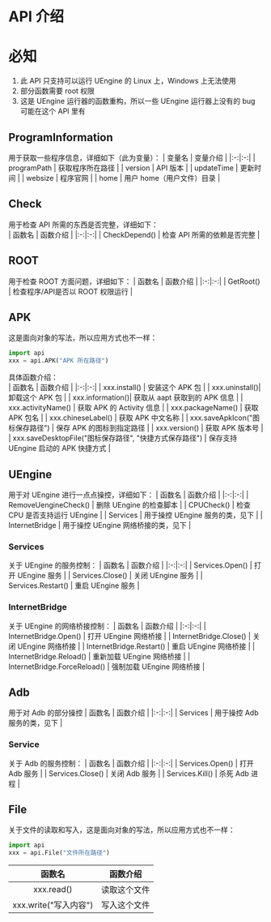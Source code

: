 # API 介绍
# 必知
1. 此 API 只支持可以运行 UEngine 的 Linux 上，Windows 上无法使用
2. 部分函数需要 root 权限
3. 这是 UEngine 运行器的函数重构，所以一些 UEngine 运行器上没有的 bug 可能在这个 API 里有
## ProgramInformation
用于获取一些程序信息，详细如下（此为变量）：
| 变量名 | 变量介绍 |
|:-:|:-:|
| programPath | 获取程序所在路径 |
| version | API 版本 |
| updateTime | 更新时间 |
| websize | 程序官网 |
| home | 用户 home（用户文件）目录 |

## Check
用于检查 API 所需的东西是否完整，详细如下：  
| 函数名 | 函数介绍 |
|:-:|:-:|
| CheckDepend() | 检查 API 所需的依赖是否完整 |  

## ROOT
用于检查 ROOT 方面问题，详细如下：
| 函数名 | 函数介绍 |
|:-:|:-:|
| GetRoot() | 检查程序/API是否以 ROOT 权限运行 |

## APK
这是面向对象的写法，所以应用方式也不一样：
```python
import api
xxx = api.APK("APK 所在路径")
```
具体函数介绍：  
| 函数名 | 函数介绍 |
|:-:|:-:|
| xxx.install() | 安装这个 APK 包 |
| xxx.uninstall()| 卸载这个 APK 包 |
| xxx.information()| 获取从 aapt 获取到的 APK 信息 |
| xxx.activityName() | 获取 APK 的 Activity 信息 |
| xxx.packageName() | 获取 APK 包名 |
| xxx.chineseLabel() | 获取 APK 中文名称 |
| xxx.saveApkIcon("图标保存路径") | 保存 APK 的图标到指定路径 |
| xxx.version() | 获取 APK 版本号 |
| xxx.saveDesktopFile("图标保存路径", "快捷方式保存路径") | 保存支持 UEngine 启动的 APK 快捷方式 |

## UEngine
用于对 UEngine 进行一点点操控，详细如下：
| 函数名 | 函数介绍 |
|:-:|:-:|
| RemoveUengineCheck() | 删除 UEngine 的检查脚本 |
| CPUCheck() | 检查 CPU 是否支持运行 UEngine |
| Services | 用于操控 UEngine 服务的类，见下 |
| InternetBridge | 用于操控 UEngine 网络桥接的类，见下 |
### Services
关于 UEngine 的服务控制：
| 函数名 | 函数介绍 |
|:-:|:-:|
| Services.Open() | 打开 UEngine 服务 | 
| Services.Close() | 关闭 UEngine 服务 |
| Services.Restart() | 重启 UEngine 服务 |
### InternetBridge
关于 UEngine 的网络桥接控制：
| 函数名 | 函数介绍 |
|:-:|:-:|
| InternetBridge.Open() | 打开 UEngine 网络桥接 | 
| InternetBridge.Close() | 关闭 UEngine 网络桥接 |
| InternetBridge.Restart() | 重启 UEngine 网络桥接 |
| InternetBridge.Reload() | 重新加载 UEngine 网络桥接 |
| InternetBridge.ForceReload() | 强制加载 UEngine 网络桥接 |
## Adb
用于对 Adb 的部分操控
| 函数名 | 函数介绍 |
|:-:|:-:|
| Services | 用于操控 Adb 服务的类，见下 |
### Service
关于 Adb 的服务控制：
| 函数名 | 函数介绍 |
|:-:|:-:|
| Services.Open() | 打开 Adb 服务 | 
| Services.Close() | 关闭 Adb 服务 |
| Services.Kill() | 杀死 Adb 进程 |
## File
关于文件的读取和写入，这是面向对象的写法，所以应用方式也不一样：
```python
import api
xxx = api.File("文件所在路径")
```
| 函数名 | 函数介绍 |
|:-:|:-:|
| xxx.read() | 读取这个文件 |
| xxx.write("写入内容") | 写入这个文件 |